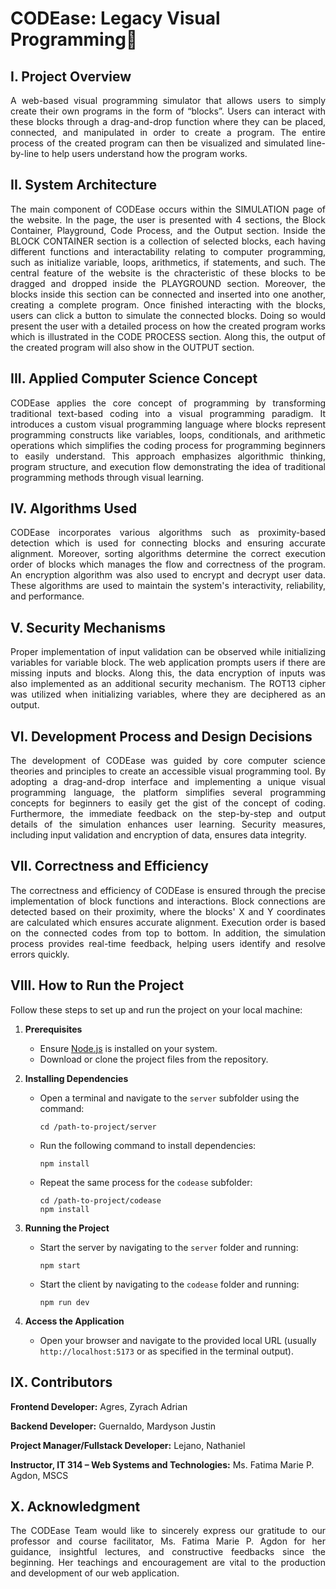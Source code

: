 # CODEase: Legacy Visual Programming🧩

## I. Project Overview
<p align="justify">A web-based visual programming simulator that allows users to simply create their own programs in the form of  “blocks”. Users can interact with these blocks through a drag-and-drop function where they can be placed, connected, and manipulated in order to create a program. The entire process of the created program can then be visualized and simulated line-by-line to help users understand how the program works.</p>

## II. System Architecture
<p align="justify">The main component of CODEase occurs within the SIMULATION page of the website. In the page, the user is presented with 4 sections, the Block Container, Playground, Code Process, and the Output section. Inside the BLOCK CONTAINER section is a collection of selected blocks, each having different functions and interactability relating to computer programming, such as initialize variable, loops, arithmetics, if statements, and such. The central feature of the website is the chracteristic of these blocks to be dragged and dropped inside the PLAYGROUND section. Moreover, the blocks inside this section can be connected and inserted into one another, creating a complete program. Once finished interacting with the blocks, users can click a button to simulate the connected blocks. Doing so would present the user with a detailed process on how the created program works which is illustrated in the CODE PROCESS section. Along this, the output of the created program will also show in the OUTPUT section.</p>

## III. Applied Computer Science Concept
<p align="justify">CODEase applies the core concept of programming by transforming traditional text-based coding into a visual programming paradigm. It introduces a custom visual programming language where blocks represent programming constructs like variables, loops, conditionals, and arithmetic operations which simplifies the coding process for programming beginners to easily understand. This approach emphasizes algorithmic thinking, program structure, and execution flow demonstrating the idea of traditional programming methods through visual learning.</p>

## IV. Algorithms Used
<p align="justify">CODEase incorporates various algorithms such as proximity-based detection which is used for connecting blocks and ensuring accurate alignment. Moreover, sorting algorithms determine the correct execution order of blocks which manages the flow and correctness of the program. An encryption algorithm was also used to encrypt and decrypt user data. These algorithms are used to maintain the system's interactivity, reliability, and performance.</p>

## V. Security Mechanisms
<p align="justify">Proper implementation of input validation can be observed while initializing variables for variable block. The web application prompts users if there are missing inputs and blocks. Along this, the data encryption of inputs was also implemented as an additional security mechanism. The ROT13 cipher was utilized when initializing variables, where they are deciphered as an output. </p>

## VI. Development Process and Design Decisions
<p align="justify">The development of CODEase was guided by core computer science theories and principles to create an accessible visual programming tool. By adopting a drag-and-drop interface and implementing a unique visual programming language, the platform simplifies several programming concepts for beginners to easily get the gist of the concept of coding. Furthermore, the immediate feedback on the step-by-step and output details of the simulation enhances user learning. Security measures, including input validation and encryption of data, ensures data integrity.</p>

## VII. Correctness and Efficiency
<p align="justify">The correctness and efficiency of CODEase is ensured through the precise implementation of block functions and interactions. Block connections are detected based on their proximity, where the blocks' X and Y coordinates are calculated which ensures accurate alignment. Execution order is based on the connected codes from top to bottom. In addition, the simulation process provides real-time feedback, helping users identify and resolve errors quickly.</p>

## VIII. How to Run the Project
<p align="justify">Follow these steps to set up and run the project on your local machine:</p>  

1. **Prerequisites**  
   - Ensure [Node.js](https://nodejs.org/) is installed on your system.  
   - Download or clone the project files from the repository.

2. **Installing Dependencies**  
   - Open a terminal and navigate to the `server` subfolder using the command:  
     ```
     cd /path-to-project/server
     ```
   - Run the following command to install dependencies:  
     ```
     npm install
     ```
   - Repeat the same process for the `codease` subfolder:  
     ```
     cd /path-to-project/codease
     npm install
     ```

3. **Running the Project**  
   - Start the server by navigating to the `server` folder and running:  
     ```
     npm start
     ```
   - Start the client by navigating to the `codease` folder and running:  
     ```
     npm run dev
     ```

4. **Access the Application**  
   - Open your browser and navigate to the provided local URL (usually `http://localhost:5173` or as specified in the terminal output).  


## IX. Contributors
<p><b>Frontend Developer:</b> Agres, Zyrach Adrian</p>
<p><b>Backend Developer:</b> Guernaldo, Mardyson Justin</p>
<p><b>Project Manager/Fullstack Developer:</b> Lejano, Nathaniel</p>
<p><b>Instructor, IT 314 – Web Systems and Technologies:</b> Ms. Fatima Marie P. Agdon, MSCS</p>

## X. Acknowledgment
<p align="justify">The CODEase Team would like to sincerely express our gratitude to our professor and course facilitator, Ms. Fatima Marie P. Agdon for her guidance, insightful lectures, and constructive feedbacks since the beginning. Her teachings and encouragement are vital to the production and development of our web application.</p>
